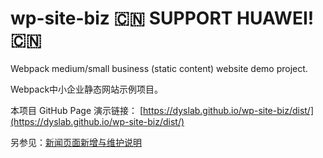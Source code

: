 # wp-site-biz 🇨🇳 **SUPPORT HUAWEI!** 🇨🇳

Webpack medium/small business (static content) website demo project. 

Webpack中小企业静态网站示例项目。

本项目 GitHub Page 演示链接： [https://dyslab.github.io/wp-site-biz/dist/](https://dyslab.github.io/wp-site-biz/dist/)

另参见：[新闻页面新增与维护说明](src/news/README.md)

